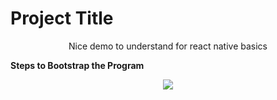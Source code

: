 # Project Title
<p align="center">Nice demo to understand for react native basics</p>

**Steps to Bootstrap the Program**


<p align="center">
<img src="https://github-production-user-asset-6210df.s3.amazonaws.com/46139484/335793606-cbfce031-5115-4938-a810-330bd45ac8e9.png?X-Amz-Algorithm=AWS4-HMAC-SHA256&X-Amz-Credential=AKIAVCODYLSA53PQK4ZA%2F20240601%2Fus-east-1%2Fs3%2Faws4_request&X-Amz-Date=20240601T101002Z&X-Amz-Expires=300&X-Amz-Signature=b845c6ca8f08303a476139ff56d0758dc18d307e6c5e0dd3226f7cacaa249235&X-Amz-SignedHeaders=host&actor_id=46139484&key_id=0&repo_id=808948872" />
</p>
